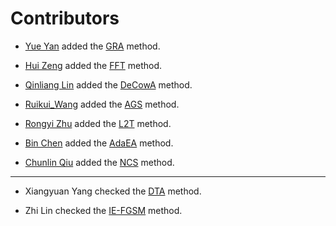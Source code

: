 # Contributors

- [Yue Yan](https://github.com/YAN-0802) added the [GRA](./transferattack/gradient/gra.py) method.

- [Hui Zeng](https://github.com/zengh5) added the [FFT](./transferattack/advanced_objective/fft.py) method.

- [Qinliang Lin](https://github.com/LinQinLiang) added the [DeCowA](./transferattack/input_transformation/decowa.py) method.

- [Ruikui_Wang](https://github.com/lwmming) added the [AGS](./transferattack/model_related/ags.py) method.

- [Rongyi Zhu](https://github.com/RongyiZhu) added the [L2T](./transferattack/input_transformation/l2t.py) method.

- [Bin Chen](https://github.com/CHENBIN99) added the [AdaEA](./transferattack/ensemble/adaea.py) method.

- [Chunlin Qiu](https://github.com/SignedQiu) added the [NCS](./transferattack/gradient/ncs.py) method.

-------------

- Xiangyuan Yang checked the [DTA](./transferattack/gradient/dta.py) method.

- Zhi Lin checked the [IE-FGSM](./transferattack/gradient/iefgsm.py) method.
